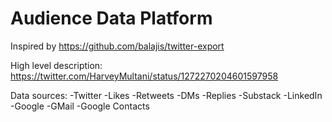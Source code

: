 # Audience Data Platform

Inspired by https://github.com/balajis/twitter-export

High level description: https://twitter.com/HarveyMultani/status/1272270204601597958

Data sources:
-Twitter
  -Likes
  -Retweets
  -DMs
  -Replies
-Substack
-LinkedIn
-Google
  -GMail
  -Google Contacts

